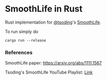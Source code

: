# SmoothLife in Rust

Rust implementation for [@tsoding](https://github.com/tsoding)'s [SmoothLife](https://github.com/tsoding/SmoothLife).

To run simply do

```console
cargo run --release
```
### References
SmoothLife paper: https://arxiv.org/abs/1111.1567

Tsoding's SmoothLife YouTube
Playlist: [Link](https://youtube.com/playlist?list=PLpM-Dvs8t0VZxTsk3uYIM34QhMgNQP06G&si=VTGQOdzRHyyPVDpm)